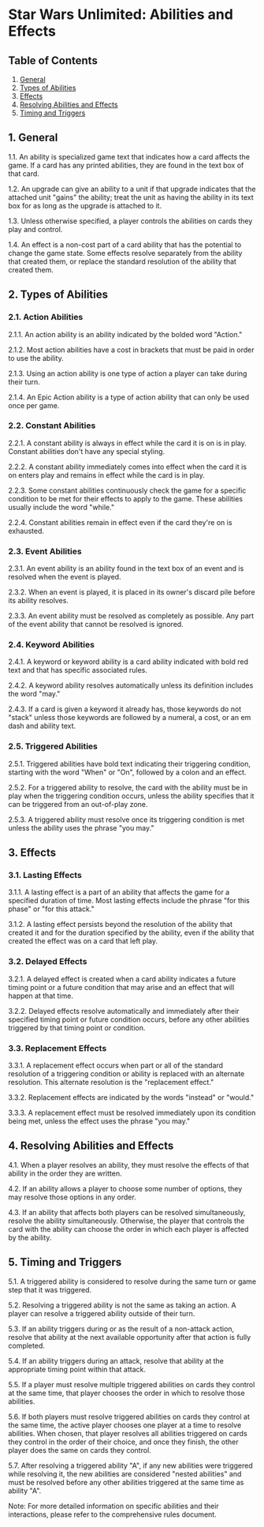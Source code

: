 # Star Wars Unlimited: Abilities and Effects

## Table of Contents
1. [General](#1-general)
2. [Types of Abilities](#2-types-of-abilities)
3. [Effects](#3-effects)
4. [Resolving Abilities and Effects](#4-resolving-abilities-and-effects)
5. [Timing and Triggers](#5-timing-and-triggers)

## 1. General
1.1. An ability is specialized game text that indicates how a card affects the game. If a card has any printed abilities, they are found in the text box of that card.

1.2. An upgrade can give an ability to a unit if that upgrade indicates that the attached unit "gains" the ability; treat the unit as having the ability in its text box for as long as the upgrade is attached to it.

1.3. Unless otherwise specified, a player controls the abilities on cards they play and control.

1.4. An effect is a non-cost part of a card ability that has the potential to change the game state. Some effects resolve separately from the ability that created them, or replace the standard resolution of the ability that created them.

## 2. Types of Abilities

### 2.1. Action Abilities
2.1.1. An action ability is an ability indicated by the bolded word "Action."

2.1.2. Most action abilities have a cost in brackets that must be paid in order to use the ability.

2.1.3. Using an action ability is one type of action a player can take during their turn.

2.1.4. An Epic Action ability is a type of action ability that can only be used once per game.

### 2.2. Constant Abilities
2.2.1. A constant ability is always in effect while the card it is on is in play. Constant abilities don't have any special styling.

2.2.2. A constant ability immediately comes into effect when the card it is on enters play and remains in effect while the card is in play.

2.2.3. Some constant abilities continuously check the game for a specific condition to be met for their effects to apply to the game. These abilities usually include the word "while."

2.2.4. Constant abilities remain in effect even if the card they're on is exhausted.

### 2.3. Event Abilities
2.3.1. An event ability is an ability found in the text box of an event and is resolved when the event is played.

2.3.2. When an event is played, it is placed in its owner's discard pile before its ability resolves.

2.3.3. An event ability must be resolved as completely as possible. Any part of the event ability that cannot be resolved is ignored.

### 2.4. Keyword Abilities
2.4.1. A keyword or keyword ability is a card ability indicated with bold red text and that has specific associated rules.

2.4.2. A keyword ability resolves automatically unless its definition includes the word "may."

2.4.3. If a card is given a keyword it already has, those keywords do not "stack" unless those keywords are followed by a numeral, a cost, or an em dash and ability text.

### 2.5. Triggered Abilities
2.5.1. Triggered abilities have bold text indicating their triggering condition, starting with the word "When" or "On", followed by a colon and an effect.

2.5.2. For a triggered ability to resolve, the card with the ability must be in play when the triggering condition occurs, unless the ability specifies that it can be triggered from an out-of-play zone.

2.5.3. A triggered ability must resolve once its triggering condition is met unless the ability uses the phrase "you may."

## 3. Effects

### 3.1. Lasting Effects
3.1.1. A lasting effect is a part of an ability that affects the game for a specified duration of time. Most lasting effects include the phrase "for this phase" or "for this attack."

3.1.2. A lasting effect persists beyond the resolution of the ability that created it and for the duration specified by the ability, even if the ability that created the effect was on a card that left play.

### 3.2. Delayed Effects
3.2.1. A delayed effect is created when a card ability indicates a future timing point or a future condition that may arise and an effect that will happen at that time.

3.2.2. Delayed effects resolve automatically and immediately after their specified timing point or future condition occurs, before any other abilities triggered by that timing point or condition.

### 3.3. Replacement Effects
3.3.1. A replacement effect occurs when part or all of the standard resolution of a triggering condition or ability is replaced with an alternate resolution. This alternate resolution is the "replacement effect."

3.3.2. Replacement effects are indicated by the words "instead" or "would."

3.3.3. A replacement effect must be resolved immediately upon its condition being met, unless the effect uses the phrase "you may."

## 4. Resolving Abilities and Effects
4.1. When a player resolves an ability, they must resolve the effects of that ability in the order they are written.

4.2. If an ability allows a player to choose some number of options, they may resolve those options in any order.

4.3. If an ability that affects both players can be resolved simultaneously, resolve the ability simultaneously. Otherwise, the player that controls the card with the ability can choose the order in which each player is affected by the ability.

## 5. Timing and Triggers
5.1. A triggered ability is considered to resolve during the same turn or game step that it was triggered.

5.2. Resolving a triggered ability is not the same as taking an action. A player can resolve a triggered ability outside of their turn.

5.3. If an ability triggers during or as the result of a non-attack action, resolve that ability at the next available opportunity after that action is fully completed.

5.4. If an ability triggers during an attack, resolve that ability at the appropriate timing point within that attack.

5.5. If a player must resolve multiple triggered abilities on cards they control at the same time, that player chooses the order in which to resolve those abilities.

5.6. If both players must resolve triggered abilities on cards they control at the same time, the active player chooses one player at a time to resolve abilities. When chosen, that player resolves all abilities triggered on cards they control in the order of their choice, and once they finish, the other player does the same on cards they control.

5.7. After resolving a triggered ability "A", if any new abilities were triggered while resolving it, the new abilities are considered "nested abilities" and must be resolved before any other abilities triggered at the same time as ability "A".

Note: For more detailed information on specific abilities and their interactions, please refer to the comprehensive rules document.